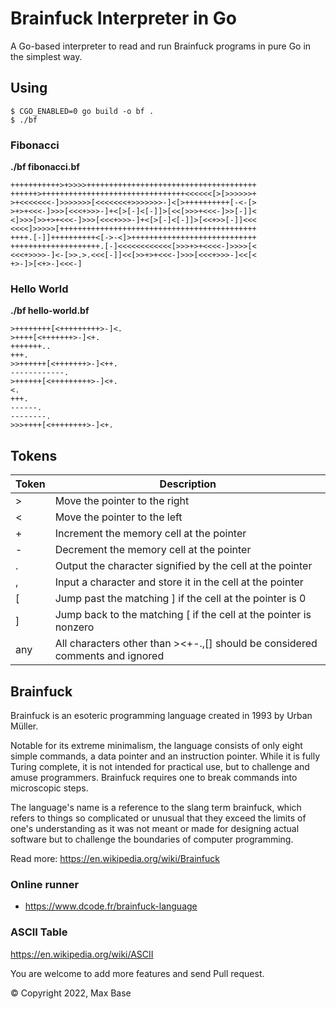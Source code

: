 # Brainfuck Interpreter in Go

A Go-based interpreter to read and run Brainfuck programs in pure Go in the simplest way.

## Using

```
$ CGO_ENABLED=0 go build -o bf .
$ ./bf
```

### Fibonacci

**./bf fibonacci.bf**

```bf
+++++++++++>+>>>>++++++++++++++++++++++++++++++++++++++
++++++>++++++++++++++++++++++++++++++++<<<<<<[>[>>>>>>+
>+<<<<<<<-]>>>>>>>[<<<<<<<+>>>>>>>-]<[>++++++++++[-<-[>
>+>+<<<-]>>>[<<<+>>>-]+<[>[-]<[-]]>[<<[>>>+<<<-]>>[-]]<
<]>>>[>>+>+<<<-]>>>[<<<+>>>-]+<[>[-]<[-]]>[<<+>>[-]]<<<
<<<<]>>>>>[++++++++++++++++++++++++++++++++++++++++++++
++++.[-]]++++++++++<[->-<]>++++++++++++++++++++++++++++
++++++++++++++++++++.[-]<<<<<<<<<<<<[>>>+>+<<<<-]>>>>[<
<<<+>>>>-]<-[>>.>.<<<[-]]<<[>>+>+<<<-]>>>[<<<+>>>-]<<[<
+>-]>[<+>-]<<<-]
```

### Hello World

**./bf hello-world.bf**

```
>++++++++[<+++++++++>-]<.
>++++[<+++++++>-]<+.
+++++++..
+++.
>>++++++[<+++++++>-]<++.
------------.
>++++++[<+++++++++>-]<+.
<.
+++.
------.
--------.
>>>++++[<++++++++>-]<+.
```

## Tokens

| Token | Description |
| ----- | --------------------------- |
| >	| Move the pointer to the right |
| <	| Move the pointer to the left |
| +	| Increment the memory cell at the pointer |
| -	| Decrement the memory cell at the pointer |
| .	| Output the character signified by the cell at the pointer |
| ,	| Input a character and store it in the cell at the pointer |
| [	| Jump past the matching ] if the cell at the pointer is 0 |
| ]	| Jump back to the matching [ if the cell at the pointer is nonzero |
| any | All characters other than ><+-.,[] should be considered comments and ignored |

## Brainfuck

Brainfuck is an esoteric programming language created in 1993 by Urban Müller.

Notable for its extreme minimalism, the language consists of only eight simple commands, a data pointer and an instruction pointer. While it is fully Turing complete, it is not intended for practical use, but to challenge and amuse programmers. Brainfuck requires one to break commands into microscopic steps.

The language's name is a reference to the slang term brainfuck, which refers to things so complicated or unusual that they exceed the limits of one's understanding as it was not meant or made for designing actual software but to challenge the boundaries of computer programming.

Read more: https://en.wikipedia.org/wiki/Brainfuck

### Online runner

- https://www.dcode.fr/brainfuck-language

### ASCII Table

https://en.wikipedia.org/wiki/ASCII

You are welcome to add more features and send Pull request.

© Copyright 2022, Max Base
